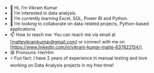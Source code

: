 - 👋 Hi, I’m Vikram Kumar
- 👀 I’m interested in data analysis.
- 🌱 I’m currently learning Excel, SQL, Power BI and Python.
- 💞️ I’m looking to collaborate on data-related projects, Python-based applications.
- 📫 How to reach me: You can reach me via email at [mattevikramkumar@gmail.com] or connect with me on [https://www.linkedin.com/in/vikram-kumar-matte-637822154/].
- 😄 Pronouns: He/Him
- ⚡ Fun fact: I have 2 years of experience in manual testing and love working on Data Analysis projects in my free time!

